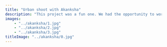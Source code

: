 ```yaml
---
title: "Urban shoot with Akanksha"
description: "This project was a fun one. We had the opportunity to work with a couple of friends who wanted to capture their love for each other in a photo shoot. We had a great time and the photos turned out great."
images: 
    - "../akanksha/1.jpg"
    - "../akanksha/2.jpg"
    - "../akanksha/3.jpg"
titleImage: "../akanksha/0.jpg"
---
```

